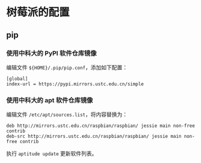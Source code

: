 # 树莓派的配置


## pip


### 使用中科大的 PyPI 软件仓库镜像
编辑文件 `${HOME}/.pip/pip.conf`，添加如下配置：

	[global]
	index-url = https://pypi.mirrors.ustc.edu.cn/simple


### 使用中科大的 apt 软件仓库镜像
编辑文件 `/etc/apt/sources.list`，将内容替换为：

	deb http://mirrors.ustc.edu.cn/raspbian/raspbian/ jessie main non-free contrib
	deb-src http://mirrors.ustc.edu.cn/raspbian/raspbian/ jessie main non-free contrib

执行 `aptitude update` 更新软件列表。


